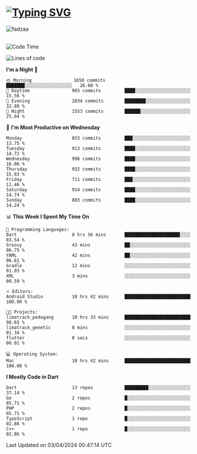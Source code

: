 
<h1 align="left"><a href="https://git.io/typing-svg"><img src="https://readme-typing-svg.demolab.com?font=Fira+Code&pause=1000&color=F7F7F7&random=false&width=600&lines=Hi+%F0%9F%91%8B%2C+I'm+Fattah+Anggit+Al+Dzakwan;Junior+Software+Developer+from+SMK+Raden+Umar+Said" alt="Typing SVG" /></a></h1>


<div align="left" display="flex"> 
  <img src="https://komarev.com/ghpvc/?username=fadzaa&label=Profile%20views&color=0e75b6&style=flat" alt="fadzaa" /> 
</div>

<br/>

<!--START_SECTION:waka-->
![Code Time](http://img.shields.io/badge/Code%20Time-370%20hrs%2025%20mins-blue)

![Lines of code](https://img.shields.io/badge/From%20Hello%20World%20I%27ve%20Written-1.4%20million%20lines%20of%20code-blue)

**I'm a Night 🦉** 

```text
🌞 Morning                1650 commits        ███████░░░░░░░░░░░░░░░░░░   26.60 % 
🌆 Daytime                965 commits         ████░░░░░░░░░░░░░░░░░░░░░   15.56 % 
🌃 Evening                2034 commits        ████████░░░░░░░░░░░░░░░░░   32.80 % 
🌙 Night                  1553 commits        ██████░░░░░░░░░░░░░░░░░░░   25.04 % 
```
📅 **I'm Most Productive on Wednesday** 

```text
Monday                   853 commits         ███░░░░░░░░░░░░░░░░░░░░░░   13.75 % 
Tuesday                  913 commits         ████░░░░░░░░░░░░░░░░░░░░░   14.72 % 
Wednesday                996 commits         ████░░░░░░░░░░░░░░░░░░░░░   16.06 % 
Thursday                 932 commits         ████░░░░░░░░░░░░░░░░░░░░░   15.03 % 
Friday                   711 commits         ███░░░░░░░░░░░░░░░░░░░░░░   11.46 % 
Saturday                 914 commits         ████░░░░░░░░░░░░░░░░░░░░░   14.74 % 
Sunday                   883 commits         ████░░░░░░░░░░░░░░░░░░░░░   14.24 % 
```


📊 **This Week I Spent My Time On** 

```text
💬 Programming Languages: 
Dart                     8 hrs 56 mins       █████████████████████░░░░   83.54 % 
Groovy                   43 mins             ██░░░░░░░░░░░░░░░░░░░░░░░   06.75 % 
YAML                     42 mins             ██░░░░░░░░░░░░░░░░░░░░░░░   06.61 % 
Gradle                   12 mins             ░░░░░░░░░░░░░░░░░░░░░░░░░   01.93 % 
XML                      3 mins              ░░░░░░░░░░░░░░░░░░░░░░░░░   00.59 % 

🔥 Editors: 
Android Studio           10 hrs 42 mins      █████████████████████████   100.00 % 

🐱‍💻 Projects: 
limatrack_pedagang       10 hrs 33 mins      █████████████████████████   98.65 % 
limatrack_genetic        8 mins              ░░░░░░░░░░░░░░░░░░░░░░░░░   01.34 % 
flutter                  0 secs              ░░░░░░░░░░░░░░░░░░░░░░░░░   00.01 % 

💻 Operating System: 
Mac                      10 hrs 42 mins      █████████████████████████   100.00 % 
```

**I Mostly Code in Dart** 

```text
Dart                     13 repos            █████████░░░░░░░░░░░░░░░░   37.14 % 
Go                       2 repos             █░░░░░░░░░░░░░░░░░░░░░░░░   05.71 % 
PHP                      2 repos             █░░░░░░░░░░░░░░░░░░░░░░░░   05.71 % 
TypeScript               1 repo              █░░░░░░░░░░░░░░░░░░░░░░░░   02.86 % 
C++                      1 repo              █░░░░░░░░░░░░░░░░░░░░░░░░   02.86 % 
```




 Last Updated on 03/04/2024 00:47:14 UTC
<!--END_SECTION:waka-->
